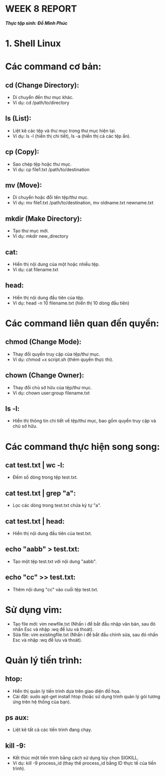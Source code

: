 # WEEK 8 REPORT

##### Thực tập sinh: Đỗ Minh Phúc

# 1. Shell Linux

# Các command cơ bản:
## cd (Change Directory):
- Di chuyển đến thư mục khác.
- Ví dụ: cd /path/to/directory

## ls (List):
- Liệt kê các tệp và thư mục trong thư mục hiện tại.
- Ví dụ: ls -l (hiển thị chi tiết), ls -a (hiển thị cả các tệp ẩn).

## cp (Copy):
- Sao chép tệp hoặc thư mục.
- Ví dụ: cp file1.txt /path/to/destination

## mv (Move):
- Di chuyển hoặc đổi tên tệp/thư mục.
- Ví dụ: mv file1.txt /path/to/destination, mv oldname.txt newname.txt

## mkdir (Make Directory):
- Tạo thư mục mới.
- Ví dụ: mkdir new_directory

## cat:
- Hiển thị nội dung của một hoặc nhiều tệp.
- Ví dụ: cat filename.txt
## head:
- Hiển thị nội dung đầu tiên của tệp.
- Ví dụ: head -n 10 filename.txt (hiển thị 10 dòng đầu tiên)

# Các command liên quan đến quyền:
## chmod (Change Mode):
- Thay đổi quyền truy cập của tệp/thư mục.
- Ví dụ: chmod +x script.sh (thêm quyền thực thi).

## chown (Change Owner):
- Thay đổi chủ sở hữu của tệp/thư mục.
- Ví dụ: chown user:group filename.txt

## ls -l:
- Hiển thị thông tin chi tiết về tệp/thư mục, bao gồm quyền truy cập và chủ sở hữu.

# Các command thực hiện song song:

## cat test.txt | wc -l:
- Đếm số dòng trong tệp test.txt.

## cat test.txt | grep "a":
- Lọc các dòng trong test.txt chứa ký tự "a".

## cat test.txt | head:
- Hiển thị nội dung đầu tiên của test.txt.

## echo "aabb" > test.txt:
- Tạo một tệp test.txt với nội dung "aabb".

## echo "cc" >> test.txt:
- Thêm nội dung "cc" vào cuối tệp test.txt.

# Sử dụng vim:
- Tạo file mới: vim newfile.txt (Nhấn i để bắt đầu nhập văn bản, sau đó nhấn Esc và nhập :wq để lưu và thoát).
- Sửa file: vim existingfile.txt (Nhấn i để bắt đầu chỉnh sửa, sau đó nhấn Esc và nhập :wq để lưu và thoát).

# Quản lý tiến trình:
## htop:
- Hiển thị quản lý tiến trình dựa trên giao diện đồ họa.
- Cài đặt: sudo apt-get install htop (hoặc sử dụng trình quản lý gói tương ứng trên hệ thống của bạn).

## ps aux:
- Liệt kê tất cả các tiến trình đang chạy.

## kill -9:
- Kết thúc một tiến trình bằng cách sử dụng tùy chọn SIGKILL.
- Ví dụ: kill -9 process_id (thay thế process_id bằng ID thực tế của tiến trình).
